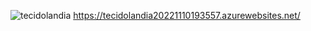 ![tecidolandia](https://user-images.githubusercontent.com/92120746/200668617-ba6b8341-8331-4329-8bd9-6893e8ae3351.png)
https://tecidolandia20221110193557.azurewebsites.net/
